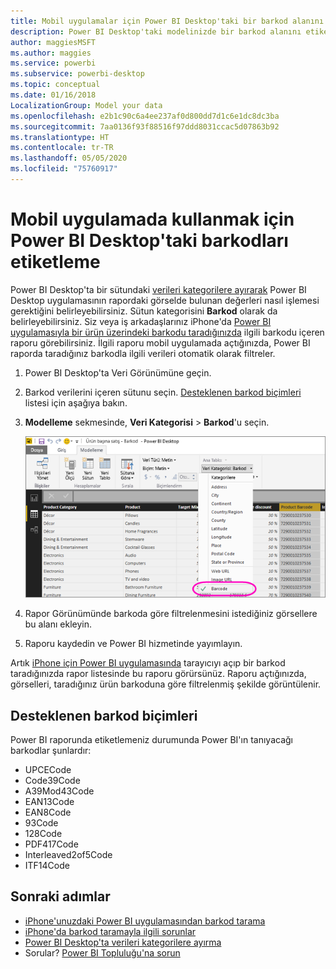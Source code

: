 ```yaml
---
title: Mobil uygulamalar için Power BI Desktop'taki bir barkod alanını etiketleme
description: Power BI Desktop'taki modelinizde bir barkod alanını etiketlediğinizde iPhone'unuzdaki Power BI uygulamasında verileri otomatik olarak barkoda göre filtreleyebilirsiniz.
author: maggiesMSFT
ms.author: maggies
ms.service: powerbi
ms.subservice: powerbi-desktop
ms.topic: conceptual
ms.date: 01/16/2018
LocalizationGroup: Model your data
ms.openlocfilehash: e2b1c90c6a4ee237af0d800dd7d1c6e1dc8dc3ba
ms.sourcegitcommit: 7aa0136f93f88516f97ddd8031ccac5d07863b92
ms.translationtype: HT
ms.contentlocale: tr-TR
ms.lasthandoff: 05/05/2020
ms.locfileid: "75760917"
---
```

# <a name="tag-barcodes-in-power-bi-desktop-for-use-in-the-mobile-app"></a>Mobil uygulamada kullanmak için Power BI Desktop'taki barkodları etiketleme

Power BI Desktop'ta bir sütundaki [verileri kategorilere ayırarak](desktop-data-categorization.md) Power BI Desktop uygulamasının rapordaki görselde bulunan değerleri nasıl işlemesi gerektiğini belirleyebilirsiniz. Sütun kategorisini **Barkod** olarak da belirleyebilirsiniz. Siz veya iş arkadaşlarınız iPhone'da [Power BI uygulamasıyla bir ürün üzerindeki barkodu taradığınızda](consumer/mobile/mobile-apps-scan-barcode-iphone.md) ilgili barkodu içeren raporu görebilirsiniz. İlgili raporu mobil uygulamada açtığınızda, Power BI raporda taradığınız barkodla ilgili verileri otomatik olarak filtreler.

1. Power BI Desktop'ta Veri Görünümüne geçin.
2. Barkod verilerini içeren sütunu seçin. [Desteklenen barkod biçimleri](#supported-barcode-formats) listesi için aşağıya bakın.
3. **Modelleme** sekmesinde, **Veri Kategorisi** > **Barkod**'u seçin.
   
    ![Veri kategorisi listesi](media/desktop-mobile-barcodes/power-bi-desktop-barcode.png)
4. Rapor Görünümünde barkoda göre filtrelenmesini istediğiniz görsellere bu alanı ekleyin.
5. Raporu kaydedin ve Power BI hizmetinde yayımlayın.

Artık [iPhone için Power BI uygulamasında](consumer/mobile/mobile-iphone-app-get-started.md) tarayıcıyı açıp bir barkod taradığınızda rapor listesinde bu raporu görürsünüz. Raporu açtığınızda, görselleri, taradığınız ürün barkoduna göre filtrelenmiş şekilde görüntülenir.

## <a name="supported-barcode-formats"></a>Desteklenen barkod biçimleri
Power BI raporunda etiketlemeniz durumunda Power BI'ın tanıyacağı barkodlar şunlardır: 

* UPCECode 
* Code39Code  
* A39Mod43Code 
* EAN13Code 
* EAN8Code  
* 93Code  
* 128Code 
* PDF417Code 
* Interleaved2of5Code 
* ITF14Code 

## <a name="next-steps"></a>Sonraki adımlar
* [iPhone'unuzdaki Power BI uygulamasından barkod tarama](consumer/mobile/mobile-apps-scan-barcode-iphone.md)
* [iPhone'da barkod taramayla ilgili sorunlar](consumer/mobile/mobile-apps-scan-barcode-iphone.md#issues-with-scanning-a-barcode)
* [Power BI Desktop'ta verileri kategorilere ayırma](desktop-data-categorization.md)  
* Sorular? [Power BI Topluluğu'na sorun](https://community.powerbi.com/)

